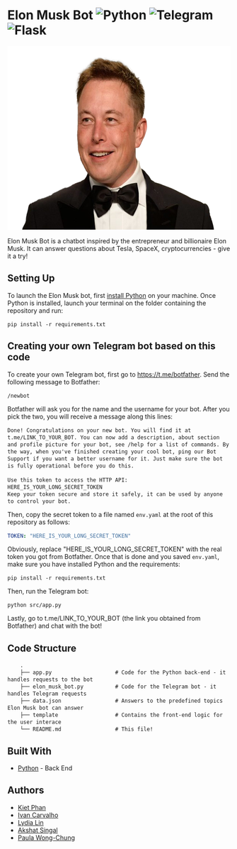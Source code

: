 # Elon Musk Bot ![Python](https://img.shields.io/badge/python-3670A0?logo=python&logoColor=ffdd54) ![Telegram](https://img.shields.io/badge/Telegram-2CA5E0?style=logo=telegram&logoColor=white) ![Flask](https://img.shields.io/badge/flask-%23000.svg?logo=flask&logoColor=white)

<p align="center"> 
<img width="620" height="414" src="static/img/ElonMusk.png">
</p>

Elon Musk Bot is a chatbot inspired by the entrepreneur and billionaire Elon Musk. It can answer questions about Tesla, SpaceX, cryptocurrencies - give it a try!

## Setting Up

To launch the Elon Musk bot, first [install Python](https://realpython.com/installing-python/) on your machine. Once Python is installed, launch your terminal on the folder containing the repository and run:

```
pip install -r requirements.txt
```

## Creating your own Telegram bot based on this code

To create your own Telegram bot, first go to https://t.me/botfather. Send the following message to Botfather:

```
/newbot
```

Botfather will ask you for the name and the username for your bot. After you pick the two, you will receive a message along this lines:

```
Done! Congratulations on your new bot. You will find it at t.me/LINK_TO_YOUR_BOT. You can now add a description, about section and profile picture for your bot, see /help for a list of commands. By the way, when you've finished creating your cool bot, ping our Bot Support if you want a better username for it. Just make sure the bot is fully operational before you do this.

Use this token to access the HTTP API:
HERE_IS_YOUR_LONG_SECRET_TOKEN
Keep your token secure and store it safely, it can be used by anyone to control your bot.
```

Then, copy the secret token to a file named `env.yaml` at the root of this repository as follows:

```yaml
TOKEN: "HERE_IS_YOUR_LONG_SECRET_TOKEN"
```

Obviously, replace "HERE_IS_YOUR_LONG_SECRET_TOKEN" with the real token you got from Botfather. Once that is done and you saved `env.yaml`, make sure you have installed Python and the requirements:

```
pip install -r requirements.txt
```

Then, run the Telegram bot:

```
python src/app.py
```

Lastly, go to t.me/LINK_TO_YOUR_BOT (the link you obtained from Botfather) and chat with the bot! 

## Code Structure

```
    .
    ├── app.py                    # Code for the Python back-end - it handles requests to the bot
    ├── elon_musk_bot.py          # Code for the Telegram bot - it handles Telegram requests
    ├── data.json                 # Answers to the predefined topics Elon Musk bot can answer
    ├── template                  # Contains the front-end logic for the user interace
    └── README.md                 # This file!
```

## Built With

* [Python](https://www.python.org/) - Back End

## Authors

- [Kiet Phan](https://github.com/ketphan02)
- [Ivan Carvalho](https://github.com/IvanIsCoding)
- [Lydia Lin](https://github.com/yuqi88)
- [Akshat Singal](https://github.com/aksingal-dev)
- [Paula Wong-Chung](https://github.com/KafkaNoNeko)

